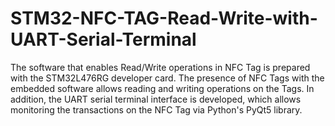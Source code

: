 # STM32-NFC-TAG-Read-Write-with-UART-Serial-Terminal
The software that enables Read/Write operations in NFC Tag is prepared with the STM32L476RG developer card. The presence of NFC Tags with the embedded software allows reading and writing operations on the Tags. In addition, the UART serial terminal interface is developed, which allows monitoring the transactions on the NFC Tag via Python's PyQt5 library.
